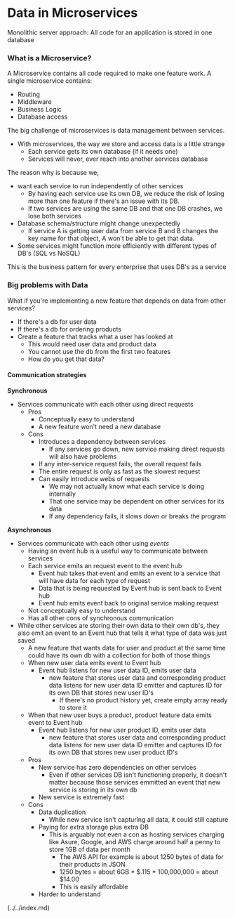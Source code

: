 # Data in Microservices

Monolithic server approach: All code for an application is stored in one database

### What is a Microservice?
A Microservice contains all code required to make one feature work. A single microservice contains:
- Routing
- Middleware
- Business Logic
- Database access

The big challenge of microservices is data management between services. 
- With microservices, the way we store and access data is a little strange
  - Each service gets its own database (if it needs one)
  - Services will never, ever reach into another services database

The reason why is because we,
- want each service to run independently of other services
  - By having each service use its own DB, we reduce the risk of losing more than one feature if there's an issue with its DB.
  - If two services are using the same DB and that one DB crashes, we lose both services
- Database schema/structure might change unexpectedly 
  - If service A is getting user data from service B and B changes the key name for that object, A won't be able to get that data. 
- Some services might function more efficiently with different types of DB's (SQL vs NoSQL)

This is the business pattern for every enterprise that uses DB's as a service

### Big problems with Data

What if you're implementing a new feature that depends on data from other services? 
- If there's a db for user data
- If there's a db for ordering products
- Create a feature that tracks what a user has looked at
  - This would need user data and product data
  - You cannot use the db from the first two features
  - How do you get that data? 

#### Communication strategies
**Synchronous**
- Services communicate with each other using direct requests
  - Pros
    - Conceptually easy to understand
    - A new feature won't need a new database
  - Cons
    - Introduces a dependency between services
      - If any services go down, new service making direct requests will also have problems
    - If any inter-service request fails, the overall request fails
    - The entire request is only as fast as the slowest request
    - Can easily introduce webs of requests 
      - We may not actually know what each service is doing internally
      - That one service may be dependent on other services for its data
      - If any dependency fails, it slows down or breaks the program

**Asynchronous**
- Services communicate with each other using _events_
  - Having an event hub is a useful way to communicate between services
  - Each service emits an request event to the event hub 
    - Event hub takes that event and emits an event to a service that will have data for each type of request
    - Data that is being requested by Event hub is sent back to Event hub
    - Event hub emits event back to original service making request
  - Not conceptually easy to understand
  - Has all other cons of synchronous communication
- While other services are storing their own data to their own db's, they also emit an event to an Event hub that tells it what type of data was just saved
  - A new feature that wants data for user and product at the same time could have its own db with a collection for both of those things
  - When new user data emits event to Event hub
    - Event hub listens for new user data ID, emits user data 
      - new feature that stores user data and corresponding product data listens for new user data ID emitter and captures ID for its own DB that stores new user ID's
        - If there's no product history yet, create empty array ready to store it 
  - When that new user buys a product, product feature data emits event to Event hub
    - Event hub listens for new user product ID, emits user data
      - new feature that stores user data and corresponding product data listens for new user data ID emitter and captures ID for its own DB that stores new user product ID's
  - Pros
    - New service has zero dependencies on other services
      - Even if other services DB isn't functioning properly, it doesn't matter because those services emmitted an event that new service is storing in its own db
    - New service is extremely fast
  - Cons
    - Data duplication
      - While new service isn't capturing all data, it could still capture 
    - Paying for extra storage plus extra DB
      - This is arguably not even a con as hosting services charging like Asure, Google, and AWS charge around half a penny to store 1GB of data per month
        - The AWS API for example is about 1250 bytes of data for their products in JSON
        - 1250 bytes = about 6GB * $.115 * 100,000,000 = about $14.00
        - This is easily affordable
    - Harder to understand




 (../../index.md)
